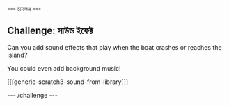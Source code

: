 \--- চ্যালেঞ্জ \---

## Challenge: সাউন্ড ইফেক্ট

Can you add sound effects that play when the boat crashes or reaches the island?

You could even add background music!

[[[generic-scratch3-sound-from-library]]]

\--- /challenge \---